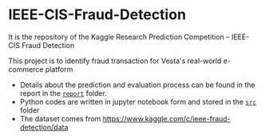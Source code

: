 # IEEE-CIS-Fraud-Detection
It is the repository of the Kaggle Research Prediction Competition – IEEE-CIS Fraud Detection

This project is to identify fraud transaction for Vesta's real-world e-commerce platform
  - Details about the prediction and evaluation process can be found in the report in the [`report`](/report) folder. 
  - Python codes are written in jupyter notebook form and stored in the [`src`](/src) folder 
  - The dataset comes from https://www.kaggle.com/c/ieee-fraud-detection/data 
